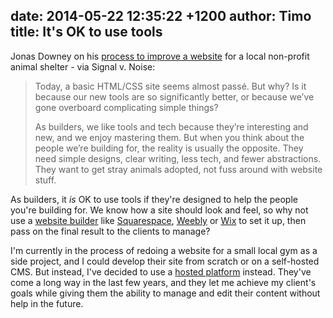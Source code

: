 date: 2014-05-22 12:35:22 +1200
author: Timo
title: It's OK to use tools
----

<!-- excerpt -->

Jonas Downey on his [process to improve a website](http://signalvnoise.com/posts/3752-its-ok-not-to-use-tools) for a local non-profit animal shelter - via Signal v. Noise:

> Today, a basic HTML/CSS site seems almost passé. But why? Is it because our new tools are so significantly better, or because we’ve gone overboard complicating simple things?
> 
> As builders, we like tools and tech because they’re interesting and new, and we enjoy mastering them. But when you think about the people we’re building for, the reality is usually the opposite. They need simple designs, clear writing, less tech, and fewer abstractions. They want to get stray animals adopted, not fuss around with website stuff.

As builders, it *is* OK to use tools if they're designed to help the people you're building for. We know how a site should look and feel, so why not use a [website builder](https://iwantmyname.com/services/website-builder) like [Squarespace](https://iwantmyname.com/features/applications/custom-domain-apps/websites/squarespace-build-your-website-with-own-url), [Weebly](https://iwantmyname.com/features/applications/custom-domain-apps/websites/weebly-create-free-website-with-own-address) or [Wix](https://iwantmyname.com/features/applications/custom-domain-apps/websites/wix-make-flash-website-own-url) to set it up, then pass on the final result to the clients to manage?

<!-- /excerpt -->

I'm currently in the process of redoing a website for a small local gym as a side project, and I could develop their site from scratch or on a self-hosted CMS. But instead, I've decided to use a [hosted platform](https://iwantmyname.com/services) instead. They've come a long way in the last few years, and they let me achieve my client's goals while giving them the ability to manage and edit their content without help in the future.